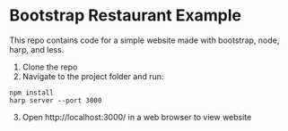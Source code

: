 Bootstrap Restaurant Example
===

This repo contains code for a simple website made with bootstrap, node, harp, and less.

1. Clone the repo
2. Navigate to the project folder and run:

```
npm install
harp server --port 3000
```
3. Open http://localhost:3000/ in a web browser to view website
